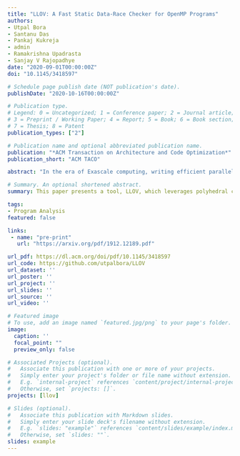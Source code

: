 ```yaml
---
title: "LLOV: A Fast Static Data-Race Checker for OpenMP Programs"
authors:
- Utpal Bora
- Santanu Das
- Pankaj Kukreja
- admin
- Ramakrishna Upadrasta
- Sanjay V Rajopadhye
date: "2020-09-01T00:00:00Z"
doi: "10.1145/3418597"

# Schedule page publish date (NOT publication's date).
publishDate: "2020-10-16T00:00:00Z"

# Publication type.
# Legend: 0 = Uncategorized; 1 = Conference paper; 2 = Journal article;
# 3 = Preprint / Working Paper; 4 = Report; 5 = Book; 6 = Book section;
# 7 = Thesis; 8 = Patent
publication_types: ["2"]

# Publication name and optional abbreviated publication name.
publication: "*ACM Transaction on Architecture and Code Optimization*"
publication_short: "ACM TACO"

abstract: "In the era of Exascale computing, writing efficient parallel programs is indispensable and at the same time, writing sound parallel programs is very difficult. Specifying parallelism with frameworks such as OpenMP is relatively easy, but data races in these programs are an important source of bugs. In this paper, we propose LLOV, a fast, lightweight, language agnostic, and static data race checker for OpenMP programs based on the LLVM compiler framework. We compare LLOV with other state-of-the-art data race checkers on a variety of well-established benchmarks. We show that the precision, accuracy, and the F1 score of LLOV is comparable to other checkers while being orders of magnitude faster. To the best of our knowledge, LLOV is the only tool among the state-of-the-art data race checkers that can verify a C/C++ or FORTRAN program to be data race free."

# Summary. An optional shortened abstract.
summary: This paper presents a tool, LLOV, which leverages polyhedral compilation for fast data-race checking for OpenMP Programs.

tags:
- Program Analysis
featured: false

links:
 - name: "pre-print"
   url: "https://arxiv.org/pdf/1912.12189.pdf"

url_pdf: https://dl.acm.org/doi/pdf/10.1145/3418597
url_code: https://github.com/utpalbora/LLOV
url_dataset: ''
url_poster: ''
url_project: ''
url_slides: ''
url_source: ''
url_video: ''

# Featured image
# To use, add an image named `featured.jpg/png` to your page's folder. 
image:
  caption: ''
  focal_point: ""
  preview_only: false

# Associated Projects (optional).
#   Associate this publication with one or more of your projects.
#   Simply enter your project's folder or file name without extension.
#   E.g. `internal-project` references `content/project/internal-project/index.md`.
#   Otherwise, set `projects: []`.
projects: [llov]

# Slides (optional).
#   Associate this publication with Markdown slides.
#   Simply enter your slide deck's filename without extension.
#   E.g. `slides: "example"` references `content/slides/example/index.md`.
#   Otherwise, set `slides: ""`.
slides: example
---
```


